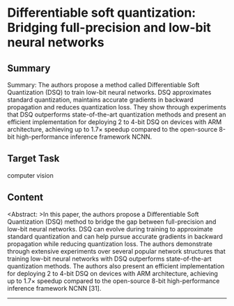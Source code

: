 # Differentiable soft quantization: Bridging full-precision and low-bit neural networks

## Summary

Summary: The authors propose a method called Differentiable Soft Quantization (DSQ) to train low-bit neural networks. DSQ approximates standard quantization, maintains accurate gradients in backward propagation and reduces quantization loss. They show through experiments that DSQ outperforms state-of-the-art quantization methods and present an efficient implementation for deploying 2 to 4-bit DSQ on devices with ARM architecture, achieving up to 1.7× speedup compared to the open-source 8-bit high-performance inference framework NCNN.


## Target Task

computer vision

## Content

<Abstract: >In this paper, the authors propose a Differentiable Soft Quantization (DSQ) method to bridge the gap between full-precision and low-bit neural networks. DSQ can evolve during training to approximate standard quantization and can help pursue accurate gradients in backward propagation while reducing quantization loss. The authors demonstrate through extensive experiments over several popular network structures that training low-bit neural networks with DSQ outperforms state-of-the-art quantization methods. The authors also present an efficient implementation for deploying 2 to 4-bit DSQ on devices with ARM architecture, achieving up to 1.7× speedup compared to the open-source 8-bit high-performance inference framework NCNN [31].



---

